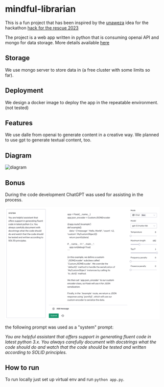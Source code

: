 # mindful-librarian
This is a fun project that has been inspired by the [unaweza](https://www.unaweza.org/) idea for the hackathon [hack for the rescue 2023](https://drive.google.com/file/d/1ks9pIIJOhPeMvi25SmeTZC05b7vhSE2u/view)

The project is a web app written in python that is consuming openai API and mongo for data storage. More details available [here](https://challengerocket.com/hack-to-the-rescue/works/mindful-librarian-a24ecb)

## Storage
We use mongo server to store data in (a free cluster with some limits so far).

## Deployment
We design a docker image to deploy the app in the repeatable environment. (not tested)

## Features
We use dalle from openai to generate content in a creative way.
We planned to use gpt to generate textual content, too.

## Diagram
![diagram](/Users/marcinbodych/Workspace/mindful-librarian/assets/img/diagram.png)

## Bonus
During the code development ChatGPT was used for assisting in the process.

![chatbot](assets/img/chatbot_as_code_assistant.png)

the following prompt was used as a "system" prompt:

*You are helpful assistant that offers support in generating fluent code in latest python 3.x. You always carefully document with docstrings what the code should do and watch that the code should be tested and written according to SOLID principles.*

## How to run
To run locally just set up virtual env and run `python app.py`.
